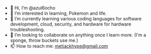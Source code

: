 - 👋 Hi, I’m @azul6ocho
- 👀 I’m interested in learning, Pokemon and life.
- 🌱 I’m currently learning various coding languages for software development, cloud, security, and hardware for hardware troubleshooting.
- 💞️ I’m looking to collaborate on anything once I learn more. (I'm a sponge, throw buckets use me.)
- 📫 How to reach me: metjackhype@gmail.com

<!---
azul6ocho/azul6ocho is a ✨ special ✨ repository because its `README.md` (this file) appears on your GitHub profile.
You can click the Preview link to take a look at your changes.
--->
